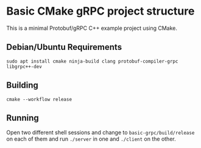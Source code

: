 # Basic CMake gRPC project structure

This is a minimal Protobuf/gRPC C++ example project using CMake.

## Debian/Ubuntu Requirements

```
sudo apt install cmake ninja-build clang protobuf-compiler-grpc libgrpc++-dev
```

## Building

```
cmake --workflow release
```

## Running

Open two different shell sessions and change to `basic-grpc/build/release` on
each of them and run `./server` in one and `./client` on the other.
